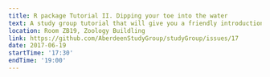 ```yaml
---
title: R package Tutorial II. Dipping your toe into the water
text: A study group tutorial that will give you a friendly introduction to making R packages.
location: Room ZB19, Zoology Buildling
link: https://github.com/AberdeenStudyGroup/studyGroup/issues/17
date: 2017-06-19
startTime: '17:30'
endTime: '19:00'
---
```

